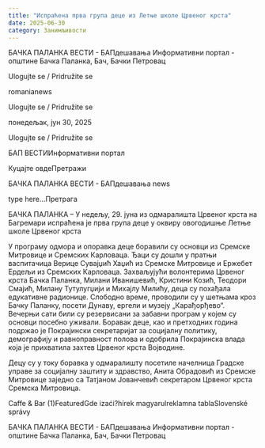 ```yaml
---
title: "Испраћена прва група деце из Летње школе Црвеног крста"
date: 2025-06-30
category: Занимљивости
---
```


БАЧКА ПАЛАНКА ВЕСТИ - БАПдешавања Информативни портал - општине Бачка Паланка, Бач, Бачки Петровац

Ulogujte se / Pridružite se

romanianews

Ulogujte se / Pridružite se

понедељак, јун 30, 2025

Ulogujte se / Pridružite se

БАП ВЕСТИИнформативни портал

Куцајте овдеПретражи

БАЧКА ПАЛАНКА ВЕСТИ - БАПдешавања news

type here...Претрага

БАЧКА ПАЛАНКА – У недељу, 29. јуна из одмаралишта Црвеног крста на Багремари испраћена је прва група деце у оквиру овогодишње Летње школе Црвеног крста

У програму одмора и опоравка деце боравили су основци из Сремске Митровице и Сремских Карловаца. Ђаци су дошли у пратњи васпитачица Верице Сувајџић Хаџић из Сремске Митровице и Ержебет Ердељи из Сремских Карловаца. Захваљујући волонтерима Црвеног крста Бачка Паланка, Милани Иванишевић, Кристини Козић, Теодори Смајић, Милану Тутулугџији и Михајлу Милићу, деца су похађала едукативне радионице. Слободно време, проводили су у шетњама кроз Бачку Паланку, посети Дунаву, ергели и музеју „Карађорђево“. Вечерњи сати били су резервисани за забавни програм у којем су основци посебно уживали.
Боравак деце, као и претходних година подржаo је Покрајински секретаријат за социјалну политику, демографију и равноправност полова и одобрила Покрајинска влада која је прихватила захтев Црвеног крста Војводине.


Децу су у току боравка у одмаралишту посетиле начелница Градске управе за социјалну заштиту и здравство, Анита Обрадовић из Сремске Митровице заједно са Татјаном Јованчевић секретаром Црвеног крста Сремска Митровица.

Caffe & Bar (1)FeaturedGde izaći?hírek magyarulreklamna tablaSlovenské správy

БАЧКА ПАЛАНКА ВЕСТИ - БАПдешавања Информативни портал - општине Бачка Паланка, Бач, Бачки Петровац
